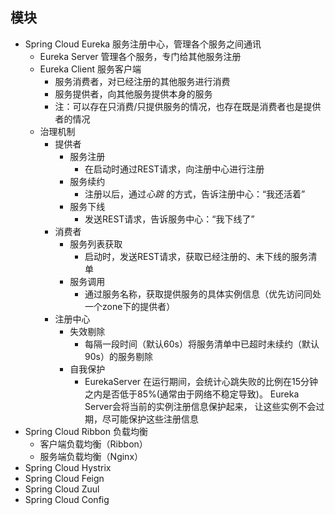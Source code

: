 ## 模块

* Spring Cloud Eureka	服务注册中心，管理各个服务之间通讯
  * Eureka Server	管理各个服务，专门给其他服务注册
  * Eureka Client      服务客户端
    * 服务消费者，对已经注册的其他服务进行消费
    * 服务提供者，向其他服务提供本身的服务
    * 注：可以存在只消费/只提供服务的情况，也存在既是消费者也是提供者的情况
  * 治理机制
    * 提供者
      * 服务注册
        * 在启动时通过REST请求，向注册中心进行注册
      * 服务续约
        * 注册以后，通过*心跳* 的方式，告诉注册中心：“我还活着”
      * 服务下线
        * 发送REST请求，告诉服务中心：“我下线了”
    * 消费者
      * 服务列表获取
        * 启动时，发送REST请求，获取已经注册的、未下线的服务清单
      * 服务调用
        * 通过服务名称，获取提供服务的具体实例信息（优先访问同处一个zone下的提供者）
    * 注册中心
      * 失效剔除
        * 每隔一段时间（默认60s）将服务清单中已超时未续约（默认90s）的服务剔除
      * 自我保护
        * EurekaServer 在运行期间，会统计心跳失败的比例在15分钟之内是否低于85%(通常由于网络不稳定导致)。 Eureka Server会将当前的实例注册信息保护起来， 让这些实例不会过期，尽可能保护这些注册信息
* Spring Cloud Ribbon    负载均衡
  * 客户端负载均衡（Ribbon）
  * 服务端负载均衡（Nginx）
*  Spring Cloud Hystrix
* Spring Cloud Feign
* Spring Cloud Zuul
* Spring Cloud Config